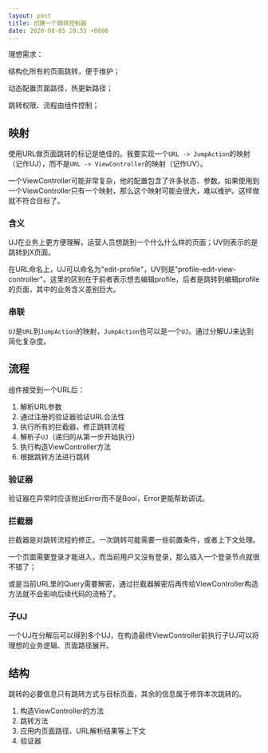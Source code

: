 ```yaml
---
layout: post
title: 创建一个跳转控制器
date: 2020-08-05 20:55 +0800
---
```


理想需求：

结构化所有的页面跳转，便于维护；

动态配置页面路径，热更新路径；

跳转权限、流程由组件控制；

## 映射

使用URL做页面跳转的标记是绝佳的。我要实现一个`URL -> JumpAction`的映射（记作UJ），而不是`URL -> ViewController`的映射（记作UV）。

一个ViewController可能非常复杂，他的配置包含了许多状态、参数。如果使用到一个ViewController只有一个映射，那么这个映射可能会很大，难以维护。这样做就不符合目标了。

### 含义

UJ在业务上更方便理解，运营人员想跳到一个什么什么样的页面；UV则表示的是跳转到X页面。

在URL命名上，UJ可以命名为"edit-profile"，UV则是"profile-edit-view-controller"。这里的区别在于前者表示想去编辑profile，后者是跳转到编辑profile的页面，其中的业务含义差别巨大。

### 串联

`UJ`是`URL`到`JumpAction`的映射，`JumpAction`也可以是一个`UJ`。通过分解UJ来达到简化复杂度。

## 流程

组件接受到一个URL后：

1. 解析URL参数
2. 通过注册的验证器验证URL合法性
3. 执行所有的拦截器，修正跳转流程
4. 解析子`UJ`（递归的从第一步开始执行）
5. 执行构造ViewController方法
6. 根据跳转方法进行跳转

### 验证器

验证器在异常时应该抛出Error而不是Bool，Error更能帮助调试。

### 拦截器

拦截器是对跳转流程的修正。一次跳转可能需要一些前置条件，或者上下文处理。

一个页面需要登录才能进入，而当前用户又没有登录，那么插入一个登录节点就很不错了；

或是当前URL里的Query需要解密，通过拦截器解密后再传给ViewController构造方法就不会影响后续代码的流畅了。

### 子UJ

一个UJ在分解后可以得到多个UJ，在构造最终ViewController前执行子UJ可以将理想的业务逻辑、页面路径展开。

## 结构

跳转的必要信息只有跳转方式与目标页面，其余的信息属于修饰本次跳转的。

1. 构造ViewController的方法
2. 跳转方法
3. 应用内页面路径、URL解析结果等上下文
4. 验证器

